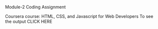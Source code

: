 Module-2 Coding Assignment

Coursera course: HTML, CSS, and Javascript for Web Developers
To see the output CLICK HERE
